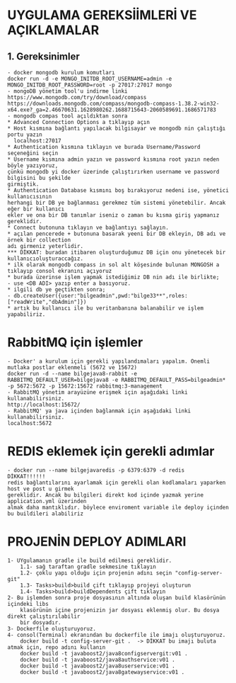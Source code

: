 # UYGULAMA GEREKSİİMLERİ VE AÇIKLAMALAR

## 1. Gereksinimler

    - docker mongodb kurulum komutları
    docker run -d -e MONGO_INITDB_ROOT_USERNAME=admin -e MONGO_INITDB_ROOT_PASSWORD=root -p 27017:27017 mongo
    - mongoDB yönetim tool'u indirme linki
    https://www.mongodb.com/try/download/compass
    https://downloads.mongodb.com/compass/mongodb-compass-1.38.2-win32-x64.exe?_ga=2.46670631.1628980262.1688715643-2060589691.1686571783
    - mongodb compas tool açıldıktan sonra 
    * Advanced Connection Options a tıklayıp açın
    * Host kısmına bağlantı yapılacak bilgisayar ve mongodb nin çalıştığı portu yazın
      localhost:27017
    * Authentication kısmına tıklayın ve burada Username/Password seçeneğini seçin
    * Username kısmına admin yazın ve password kısmına root yazın neden böyle yazıyoruz,
    çünkü mongodb yi docker üzerinde çalıştırırken username ve password bilgisini bu şekilde
    girmiştik.
    * Authentication Database kısmını boş bırakıyoruz nedeni ise, yönetici kullanıcısının
    herhangi bir DB ye bağlanması gerekmez tüm sistemi yönetebilir. Ancak eğer bir kullanıcı
    ekler ve ona bir DB tanımlar iseniz o zaman bu kısma giriş yapmanız gereklidir.
    * Connect butonuna tıklayın ve bağlantıyı sağlayın.
    * açılan pencerede + butonuna basarak yeeni bir DB ekleyin, DB adı ve örnek bir collection
    adı girmeniz yeterlidir.
    *** DİKKAT: buradan itibaren oluşturduğumuz DB için onu yönetecek bir kullanıcıoluşturaccağız.
    * ilk olarak mongodb compass in sol alt köşesinde bulunan MONGOSH a tıklayıp consol ekranını açıyoruz
    * burada üzerinse işlem yapmak istediğimiz DB nin adı ile birlikte;
    - use <DB ADI> yazıp enter a basıyoruz.
    * ilgili db ye geçtikten sonra;
    - db.createUser({user:"bilgeadmin",pwd:"bilge33**",roles:["readWrite","dbAdmin"]})
    * artık bu kullanıcı ile bu veritanbanına balanabilir ve işlem yapabiliriz.

# RabbitMQ için işlemler

    - Docker' a kurulum için gerekli yapılandımaları yapalım. Önemli mutlaka postlar eklenmeli (5672 ve 15672)
    docker run -d --name bilgejava8-rabbit -e RABBITMQ_DEFAULT_USER=bilgejava8 -e RABBITMQ_DEFAULT_PASS=bilgeadmin* -p 5672:5672 -p 15672:15672 rabbitmq:3-management
    - RabbitMQ yönetim arayüzüne erişmek için aşağıdaki linki kullanabilirsiniz.
    http://localhost:15672/
    - RabbitMQ' ya java içinden bağlanmak için aşağıdaki linki kullanabilirsiniz.
    localhost:5672

# REDIS eklemek için gerekli adımlar
    - docker run --name bilgejavaredis -p 6379:6379 -d redis
    DİKKAT!!!!!!
    redis bağlantılarını ayarlamak için gerekli olan kodlamaları yaparken host ve post u girmek 
    gereklidir. Ancak bu bilgileri direkt kod içinde yazmak yerine application.yml üzerinden 
    almak daha mantıklıdır. böylece enviroment variable ile deploy içinden bu buildileri alabiliriz
# PROJENİN DEPLOY ADIMLARI

    1- UYgulamanın gradle ile build edilmesi gereklidir.
        1.1- sağ taraftan gradle sekmesine tıklayın
        1.2- çoklu yapı olduğu için projenin adını seçin "config-server-git"
        1.3- Tasks>build>build çift tıklayıp projeyi oluşturun
        1.4- Tasks>build>buildDependents çift tıklayın
    2- Bu işlemden sonra proje dosyasının altında oluşan build klasörünün içindeki libs
        klasörünün içine projenizin jar dosyası eklenmiş olur. Bu dosya direkt çalıştırılabilir 
        bir dosyadır.
    3- Dockerfile oluşturuyoruz.
    4- consol(Terminal) ekranından bu dockerfile ile imajı oluşturuyoruz.
        docker build -t config-server-git .  -> DİKKAT bu imajı buluta atmak için, repo adını kullanın
        docker build -t javaboost2/java8configservergit:v01 .
        docker build -t javaboost2/java8authservice:v01 .
        docker build -t javaboost2/java8userservice:v01 .
        docker build -t javaboost2/java8gatewayservice:v01 .

    